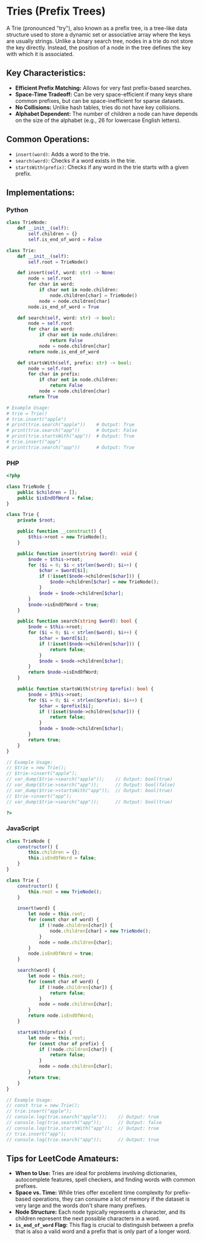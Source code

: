 # Tries (Prefix Trees)

A Trie (pronounced "try"), also known as a prefix tree, is a tree-like data structure used to store a dynamic set or associative array where the keys are usually strings. Unlike a binary search tree, nodes in a trie do not store the key directly. Instead, the position of a node in the tree defines the key with which it is associated.

## Key Characteristics:
- **Efficient Prefix Matching:** Allows for very fast prefix-based searches.
- **Space-Time Tradeoff:** Can be very space-efficient if many keys share common prefixes, but can be space-inefficient for sparse datasets.
- **No Collisions:** Unlike hash tables, tries do not have key collisions.
- **Alphabet Dependent:** The number of children a node can have depends on the size of the alphabet (e.g., 26 for lowercase English letters).

## Common Operations:
- `insert(word)`: Adds a word to the trie.
- `search(word)`: Checks if a word exists in the trie.
- `startsWith(prefix)`: Checks if any word in the trie starts with a given prefix.

## Implementations:

### Python
```python
class TrieNode:
    def __init__(self):
        self.children = {}
        self.is_end_of_word = False

class Trie:
    def __init__(self):
        self.root = TrieNode()

    def insert(self, word: str) -> None:
        node = self.root
        for char in word:
            if char not in node.children:
                node.children[char] = TrieNode()
            node = node.children[char]
        node.is_end_of_word = True

    def search(self, word: str) -> bool:
        node = self.root
        for char in word:
            if char not in node.children:
                return False
            node = node.children[char]
        return node.is_end_of_word

    def startsWith(self, prefix: str) -> bool:
        node = self.root
        for char in prefix:
            if char not in node.children:
                return False
            node = node.children[char]
        return True

# Example Usage:
# trie = Trie()
# trie.insert("apple")
# print(trie.search("apple"))    # Output: True
# print(trie.search("app"))      # Output: False
# print(trie.startsWith("app"))  # Output: True
# trie.insert("app")
# print(trie.search("app"))      # Output: True
```

### PHP
```php
<?php

class TrieNode {
    public $children = [];
    public $isEndOfWord = false;
}

class Trie {
    private $root;

    public function __construct() {
        $this->root = new TrieNode();
    }

    public function insert(string $word): void {
        $node = $this->root;
        for ($i = 0; $i < strlen($word); $i++) {
            $char = $word[$i];
            if (!isset($node->children[$char])) {
                $node->children[$char] = new TrieNode();
            }
            $node = $node->children[$char];
        }
        $node->isEndOfWord = true;
    }

    public function search(string $word): bool {
        $node = $this->root;
        for ($i = 0; $i < strlen($word); $i++) {
            $char = $word[$i];
            if (!isset($node->children[$char])) {
                return false;
            }
            $node = $node->children[$char];
        }
        return $node->isEndOfWord;
    }

    public function startsWith(string $prefix): bool {
        $node = $this->root;
        for ($i = 0; $i < strlen($prefix); $i++) {
            $char = $prefix[$i];
            if (!isset($node->children[$char])) {
                return false;
            }
            $node = $node->children[$char];
        }
        return true;
    }
}

// Example Usage:
// $trie = new Trie();
// $trie->insert("apple");
// var_dump($trie->search("apple"));    // Output: bool(true)
// var_dump($trie->search("app"));      // Output: bool(false)
// var_dump($trie->startsWith("app"));  // Output: bool(true)
// $trie->insert("app");
// var_dump($trie->search("app"));      // Output: bool(true)

?>
```

### JavaScript
```javascript
class TrieNode {
    constructor() {
        this.children = {};
        this.isEndOfWord = false;
    }
}

class Trie {
    constructor() {
        this.root = new TrieNode();
    }

    insert(word) {
        let node = this.root;
        for (const char of word) {
            if (!node.children[char]) {
                node.children[char] = new TrieNode();
            }
            node = node.children[char];
        }
        node.isEndOfWord = true;
    }

    search(word) {
        let node = this.root;
        for (const char of word) {
            if (!node.children[char]) {
                return false;
            }
            node = node.children[char];
        }
        return node.isEndOfWord;
    }

    startsWith(prefix) {
        let node = this.root;
        for (const char of prefix) {
            if (!node.children[char]) {
                return false;
            }
            node = node.children[char];
        }
        return true;
    }
}

// Example Usage:
// const trie = new Trie();
// trie.insert("apple");
// console.log(trie.search("apple"));    // Output: true
// console.log(trie.search("app"));      // Output: false
// console.log(trie.startsWith("app"));  // Output: true
// trie.insert("app");
// console.log(trie.search("app"));      // Output: true
```

## Tips for LeetCode Amateurs:
- **When to Use:** Tries are ideal for problems involving dictionaries, autocomplete features, spell checkers, and finding words with common prefixes.
- **Space vs. Time:** While tries offer excellent time complexity for prefix-based operations, they can consume a lot of memory if the dataset is very large and the words don't share many prefixes.
- **Node Structure:** Each node typically represents a character, and its children represent the next possible characters in a word.
- **`is_end_of_word` Flag:** This flag is crucial to distinguish between a prefix that is also a valid word and a prefix that is only part of a longer word.